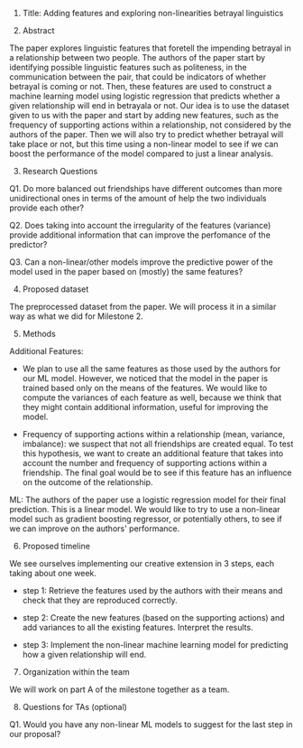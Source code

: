 1. Title: Adding features and exploring non-linearities betrayal linguistics

2. Abstract

The paper explores linguistic features that foretell the impending betrayal in a relationship between two people. The authors of the paper start by identifying possible linguistic features such as politeness, in the communication between the pair, that could be indicators of whether betrayal is coming or not. Then, these features are used to construct a machine learning model using logistic regression that predicts whether a given relationship will end in betrayala or not. Our idea is to use the dataset given to us with the paper and start by adding new features, such as the frequency of supporting actions within a relationship, not considered by the authors of the paper. Then we will also try to predict whether betrayal will take place or not, but this time using a non-linear model to see if we can boost the performance of the model compared to just a linear analysis. 

3. Research Questions

Q1. Do more balanced out friendships have different outcomes than more unidirectional ones in terms of the amount of help the two individuals provide each other?

Q2. Does taking into account the irregularity of the features (variance) provide additional information that can improve the perfomance of the predictor?

Q3. Can a non-linear/other models improve the predictive power of the model used in the paper based on (mostly) the same features?

4. Proposed dataset

The preprocessed dataset from the paper. We will process it in a similar way as what we did for Milestone 2.

5. Methods

Additional Features:

- We plan to use all the same features as those used by the authors for our ML model. However, we noticed that the model in the paper is trained based only on the means of the features. We would like to compute the variances of each feature as well, because we think that they might contain additional information, useful for improving the model.

- Frequency of supporting actions within a relationship (mean, variance, imbalance): we suspect that not all friendships are created equal. To test this hypothesis, we want to create an additional feature that takes into account the number and frequency of supporting actions within a friendship. The final goal would be to see if this feature has an influence on the outcome of the relationship.

ML: The authors of the paper use a logistic regression model for their final prediction. This is a linear model. We would like to try to use a non-linear model such as gradient boosting regressor, or potentially others, to see if we can improve on the authors' performance.

6. Proposed timeline

We see ourselves implementing our creative extension in 3 steps, each taking about one week.

- step 1: Retrieve the features used by the authors with their means and check that they are reproduced correctly.

- step 2: Create the new features (based on the supporting actions) and add variances to all the existing features. Interpret the results.

- step 3: Implement the non-linear machine learning model for predicting how a given relationship will end.

7. Organization within the team

We will work on part A of the milestone together as a team.

8. Questions for TAs (optional)

Q1. Would you have any non-linear ML models to suggest for the last step in our proposal?
